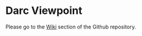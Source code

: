 # Darc Viewpoint

Please go to the [Wiki](https://github.com/eclipse-capella/capella-cybersecurity/wiki) section of the Github repository.

